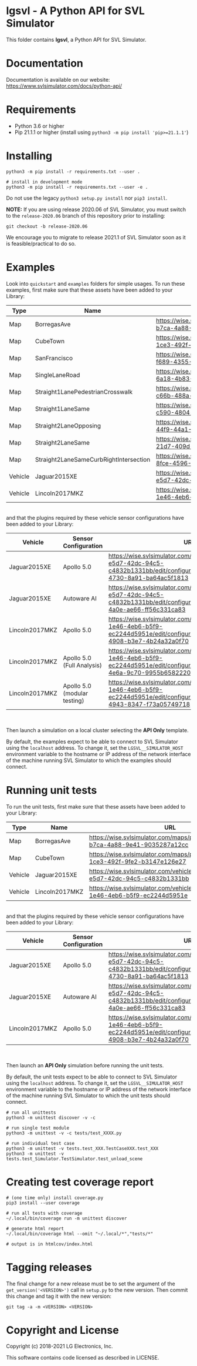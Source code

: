 # lgsvl - A Python API for SVL Simulator

This folder contains **lgsvl**, a Python API for SVL Simulator.

# Documentation

Documentation is available on our website: https://www.svlsimulator.com/docs/python-api/

# Requirements

* Python 3.6 or higher
* Pip 21.1.1 or higher (install using `python3 -m pip install 'pip>=21.1.1'`)

# Installing

    python3 -m pip install -r requirements.txt --user .

    # install in development mode
    python3 -m pip install -r requirements.txt --user -e .

Do not use the legacy `python3 setup.py install` nor `pip3 install`.

**NOTE:** If you are using release 2020.06 of SVL Simulator, you must switch to
the `release-2020.06` branch of this repository prior to installing:

    git checkout -b release-2020.06

We encourage you to migrate to release 2021.1 of SVL Simulator soon as it is
feasible/practical to do so.

# Examples

Look into `quickstart` and `examples` folders for simple usages. To run these
examples, first make sure that these assets have been added to your Library:

| Type    | Name           | URL |
| ------- | -------------- | --- |
| Map     | BorregasAve    | https://wise.svlsimulator.com/maps/profile/aae03d2a-b7ca-4a88-9e41-9035287a12cc |
| Map     | CubeTown       | https://wise.svlsimulator.com/maps/profile/06773677-1ce3-492f-9fe2-b3147e126e27 |
| Map     | SanFrancisco   | https://wise.svlsimulator.com/maps/profile/5d272540-f689-4355-83c7-03bf11b6865f |
| Map     | SingleLaneRoad | https://wise.svlsimulator.com/maps/profile/a6e2d149-6a18-4b83-9029-4411d7b2e69a |
| Map     | Straight1LanePedestrianCrosswalk | https://wise.svlsimulator.com/maps/profile/a3a818b5-c66b-488a-a780-979bd5692db1 |
| Map     | Straight1LaneSame | https://wise.svlsimulator.com/maps/profile/1e2287cf-c590-4804-bcb1-18b2fd3752d1 |
| Map     | Straight2LaneOpposing | https://wise.svlsimulator.com/maps/profile/671868be-44f9-44a1-913c-cb0f29d12634 |
| Map     | Straight2LaneSame | https://wise.svlsimulator.com/maps/profile/b39d3ef9-21d7-409d-851b-4c90dad80a25 |
| Map     | Straight2LaneSameCurbRightIntersection | https://wise.svlsimulator.com/maps/profile/378edc3f-8fce-4596-87dc-7d12fc2ad743 |
| Vehicle | Jaguar2015XE   | https://wise.svlsimulator.com/vehicles/profile/3f4211dc-e5d7-42dc-94c5-c4832b1331bb |
| Vehicle | Lincoln2017MKZ | https://wise.svlsimulator.com/vehicles/profile/73805704-1e46-4eb6-b5f9-ec2244d5951e |

<br/>
and that the plugins required by these vehicle sensor configurations have been added to your Library:

| Vehicle      | Sensor Configuration | URL |
| ------------ | -------------------- | --- |
Jaguar2015XE   | Apollo 5.0           | https://wise.svlsimulator.com/vehicles/profile/3f4211dc-e5d7-42dc-94c5-c4832b1331bb/edit/configuration/c06d4932-5928-4730-8a91-ba64ac5f1813 |
Jaguar2015XE   | Autoware AI          | https://wise.svlsimulator.com/vehicles/profile/3f4211dc-e5d7-42dc-94c5-c4832b1331bb/edit/configuration/05cbb194-d095-4a0e-ae66-ff56c331ca83 |
Lincoln2017MKZ | Apollo 5.0           | https://wise.svlsimulator.com/vehicles/profile/73805704-1e46-4eb6-b5f9-ec2244d5951e/edit/configuration/47b529db-0593-4908-b3e7-4b24a32a0f70 |
Lincoln2017MKZ | Apollo 5.0 (Full Analysis) | https://wise.svlsimulator.com/vehicles/profile/73805704-1e46-4eb6-b5f9-ec2244d5951e/edit/configuration/22656c7b-104b-4e6a-9c70-9955b6582220 |
Lincoln2017MKZ | Apollo 5.0 (modular testing) | https://wise.svlsimulator.com/vehicles/profile/73805704-1e46-4eb6-b5f9-ec2244d5951e/edit/configuration/5c7fb3b0-1fd4-4943-8347-f73a05749718 |
<br/>

Then launch a simulation on a local cluster selecting the **API Only** template.

By default, the examples expect to be able to connect to SVL Simulator using the
`localhost` address. To change it, set the `LGSVL__SIMULATOR_HOST` environment
variable to the hostname or IP address of the network interface of the machine
running SVL Simulator to which the examples should connect.


# Running unit tests

To run the unit tests, first make sure that these assets have been added to your Library:

| Type    | Name           | URL |
| ------- | -------------- | --- |
| Map     | BorregasAve    | https://wise.svlsimulator.com/maps/profile/aae03d2a-b7ca-4a88-9e41-9035287a12cc |
| Map     | CubeTown       | https://wise.svlsimulator.com/maps/profile/06773677-1ce3-492f-9fe2-b3147e126e27 |
| Vehicle | Jaguar2015XE   | https://wise.svlsimulator.com/vehicles/profile/3f4211dc-e5d7-42dc-94c5-c4832b1331bb |
| Vehicle | Lincoln2017MKZ | https://wise.svlsimulator.com/vehicles/profile/73805704-1e46-4eb6-b5f9-ec2244d5951e |

<br/>
and that the plugins required by these vehicle sensor configurations have been added to your Library:

| Vehicle      | Sensor Configuration | URL |
| ------------ | -------------------- | --- |
Jaguar2015XE   | Apollo 5.0           | https://wise.svlsimulator.com/vehicles/profile/3f4211dc-e5d7-42dc-94c5-c4832b1331bb/edit/configuration/c06d4932-5928-4730-8a91-ba64ac5f1813 |
Jaguar2015XE   | Autoware AI          | https://wise.svlsimulator.com/vehicles/profile/3f4211dc-e5d7-42dc-94c5-c4832b1331bb/edit/configuration/05cbb194-d095-4a0e-ae66-ff56c331ca83 |
Lincoln2017MKZ | Apollo 5.0           | https://wise.svlsimulator.com/vehicles/profile/73805704-1e46-4eb6-b5f9-ec2244d5951e/edit/configuration/47b529db-0593-4908-b3e7-4b24a32a0f70 |

<br/>

Then launch an **API Only** simulation before running the unit tests.

By default, the unit tests expect to be able to connect to SVL Simulator using
the `localhost` address. To change it, set the `LGSVL__SIMULATOR_HOST`
environment variable to the hostname or IP address of the network interface of
the machine running SVL Simulator to which the unit tests should connect.

    # run all unittests
    python3 -m unittest discover -v -c

    # run single test module
    python3 -m unittest -v -c tests/test_XXXX.py

    # run individual test case
    python3 -m unittest -v tests.test_XXX.TestCaseXXX.test_XXX
    python3 -m unittest -v tests.test_Simulator.TestSimulator.test_unload_scene

# Creating test coverage report

    # (one time only) install coverage.py
    pip3 install --user coverage

    # run all tests with coverage
    ~/.local/bin/coverage run -m unittest discover

    # generate html report
    ~/.local/bin/coverage html --omit "~/.local/*","tests/*"

    # output is in htmlcov/index.html

# Tagging releases

The final change for a new release must be to set the argument of the
`get_version('<VERSION>')` call in `setup.py` to the new version.
Then commit this change and tag it with the new version:

    git tag -a -m <VERSION> <VERSION>

# Copyright and License

Copyright (c) 2018-2021 LG Electronics, Inc.

This software contains code licensed as described in LICENSE.
